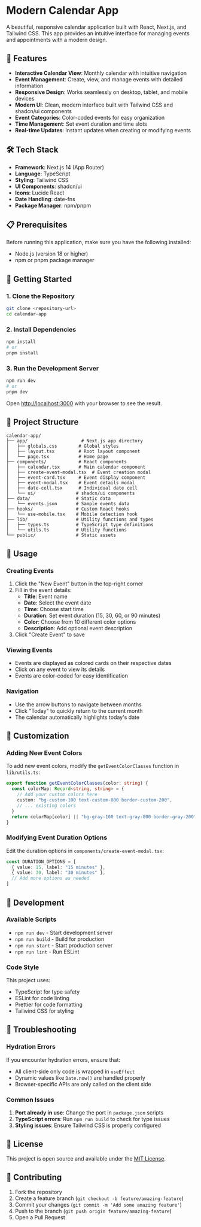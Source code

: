 # Modern Calendar App

A beautiful, responsive calendar application built with React, Next.js, and Tailwind CSS. This app provides an intuitive interface for managing events and appointments with a modern design.

## 🚀 Features

- **Interactive Calendar View**: Monthly calendar with intuitive navigation
- **Event Management**: Create, view, and manage events with detailed information
- **Responsive Design**: Works seamlessly on desktop, tablet, and mobile devices
- **Modern UI**: Clean, modern interface built with Tailwind CSS and shadcn/ui components
- **Event Categories**: Color-coded events for easy organization
- **Time Management**: Set event duration and time slots
- **Real-time Updates**: Instant updates when creating or modifying events

## 🛠️ Tech Stack

- **Framework**: Next.js 14 (App Router)
- **Language**: TypeScript
- **Styling**: Tailwind CSS
- **UI Components**: shadcn/ui
- **Icons**: Lucide React
- **Date Handling**: date-fns
- **Package Manager**: npm/pnpm

## 📋 Prerequisites

Before running this application, make sure you have the following installed:

- Node.js (version 18 or higher)
- npm or pnpm package manager

## 🚀 Getting Started

### 1. Clone the Repository

```bash
git clone <repository-url>
cd calendar-app
```

### 2. Install Dependencies

```bash
npm install
# or
pnpm install
```

### 3. Run the Development Server

```bash
npm run dev
# or
pnpm dev
```

Open [http://localhost:3000](http://localhost:3000) with your browser to see the result.

## 📁 Project Structure

```
calendar-app/
├── app/                    # Next.js app directory
│   ├── globals.css        # Global styles
│   ├── layout.tsx         # Root layout component
│   └── page.tsx           # Home page
├── components/            # React components
│   ├── calendar.tsx       # Main calendar component
│   ├── create-event-modal.tsx  # Event creation modal
│   ├── event-card.tsx     # Event display component
│   ├── event-modal.tsx    # Event details modal
│   ├── date-cell.tsx      # Individual date cell
│   └── ui/               # shadcn/ui components
├── data/                 # Static data
│   └── events.json       # Sample events data
├── hooks/                # Custom React hooks
│   └── use-mobile.tsx    # Mobile detection hook
├── lib/                  # Utility functions and types
│   ├── types.ts          # TypeScript type definitions
│   └── utils.ts          # Utility functions
└── public/               # Static assets
```

## 🎯 Usage

### Creating Events

1. Click the "New Event" button in the top-right corner
2. Fill in the event details:
   - **Title**: Event name
   - **Date**: Select the event date
   - **Time**: Choose start time
   - **Duration**: Set event duration (15, 30, 60, or 90 minutes)
   - **Color**: Choose from 10 different color options
   - **Description**: Add optional event description
3. Click "Create Event" to save

### Viewing Events

- Events are displayed as colored cards on their respective dates
- Click on any event to view its details
- Events are color-coded for easy identification

### Navigation

- Use the arrow buttons to navigate between months
- Click "Today" to quickly return to the current month
- The calendar automatically highlights today's date

## 🎨 Customization

### Adding New Event Colors

To add new event colors, modify the `getEventColorClasses` function in `lib/utils.ts`:

```typescript
export function getEventColorClasses(color: string) {
  const colorMap: Record<string, string> = {
    // Add your custom colors here
    custom: "bg-custom-100 text-custom-800 border-custom-200",
    // ... existing colors
  }
  return colorMap[color] || "bg-gray-100 text-gray-800 border-gray-200"
}
```

### Modifying Event Duration Options

Edit the duration options in `components/create-event-modal.tsx`:

```typescript
const DURATION_OPTIONS = [
  { value: 15, label: "15 minutes" },
  { value: 30, label: "30 minutes" },
  // Add more options as needed
]
```

## 🔧 Development

### Available Scripts

- `npm run dev` - Start development server
- `npm run build` - Build for production
- `npm run start` - Start production server
- `npm run lint` - Run ESLint

### Code Style

This project uses:
- TypeScript for type safety
- ESLint for code linting
- Prettier for code formatting
- Tailwind CSS for styling

## 🐛 Troubleshooting

### Hydration Errors

If you encounter hydration errors, ensure that:
- All client-side only code is wrapped in `useEffect`
- Dynamic values like `Date.now()` are handled properly
- Browser-specific APIs are only called on the client side

### Common Issues

1. **Port already in use**: Change the port in `package.json` scripts
2. **TypeScript errors**: Run `npm run build` to check for type issues
3. **Styling issues**: Ensure Tailwind CSS is properly configured

## 📝 License

This project is open source and available under the [MIT License](LICENSE).

## 🤝 Contributing

1. Fork the repository
2. Create a feature branch (`git checkout -b feature/amazing-feature`)
3. Commit your changes (`git commit -m 'Add some amazing feature'`)
4. Push to the branch (`git push origin feature/amazing-feature`)
5. Open a Pull Request


